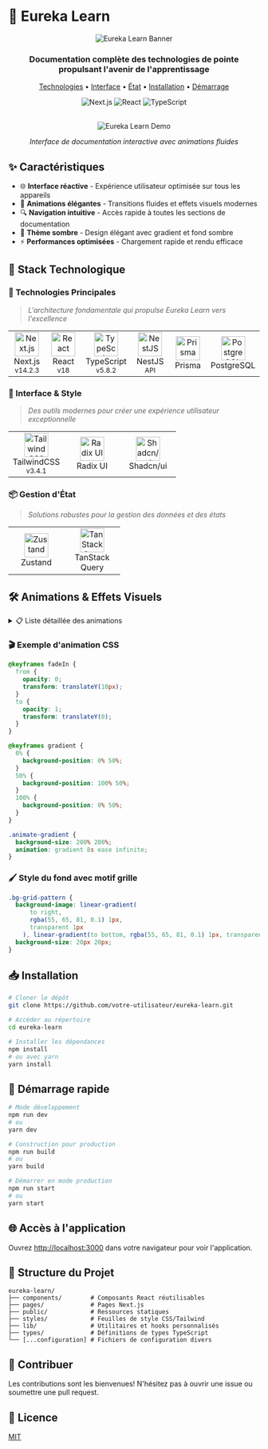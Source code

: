 # 🚀 Eureka Learn

<div align="center">
  
  ![Eureka Learn Banner](https://via.placeholder.com/1200x300/0A0E1A/3B82F6?text=Eureka+Learn)
  
  <h3 align="center">Documentation complète des technologies de pointe propulsant l'avenir de l'apprentissage</h3>
  
  <p align="center">
    <a href="#technologies-principales">Technologies</a> •
    <a href="#interface--style">Interface</a> •
    <a href="#gestion-détat">État</a> •
    <a href="#installation">Installation</a> •
    <a href="#démarrage-rapide">Démarrage</a>
  </p>
  
  <p align="center">
    <img src="https://img.shields.io/badge/Next.js-14.2.3-black?style=for-the-badge&logo=next.js" alt="Next.js" />
    <img src="https://img.shields.io/badge/React-18-61DAFB?style=for-the-badge&logo=react" alt="React" />
    <img src="https://img.shields.io/badge/TypeScript-5.8.2-3178C6?style=for-the-badge&logo=typescript" alt="TypeScript" />
  </p>
</div>

<br />

<div align="center">
  <img src="https://via.placeholder.com/800x450/0A0E1A/3B82F6?text=Eureka+Learn+Demo" alt="Eureka Learn Demo" />
  <p align="center"><i>Interface de documentation interactive avec animations fluides</i></p>
</div>

## ✨ Caractéristiques

- 🌐 **Interface réactive** - Expérience utilisateur optimisée sur tous les appareils
- 🎨 **Animations élégantes** - Transitions fluides et effets visuels modernes
- 🔍 **Navigation intuitive** - Accès rapide à toutes les sections de documentation
- 🌙 **Thème sombre** - Design élégant avec gradient et fond sombre
- ⚡ **Performances optimisées** - Chargement rapide et rendu efficace

## 🔧 Stack Technologique

### <a name="technologies-principales"></a>🚀 Technologies Principales

> _L'architecture fondamentale qui propulse Eureka Learn vers l'excellence_

<div align="center">
  <table>
    <tr>
      <td align="center" width="96">
        <img src="https://assets.vercel.com/image/upload/v1662130559/nextjs/favicon.png" width="48" height="48" alt="Next.js" />
        <br>Next.js
        <br><small>v14.2.3</small>
      </td>
      <td align="center" width="96">
        <img src="https://reactjs.org/favicon.ico" width="48" height="48" alt="React" />
        <br>React
        <br><small>v18</small>
      </td>
      <td align="center" width="96">
        <img src="https://www.typescriptlang.org/favicon-32x32.png" width="48" height="48" alt="TypeScript" />
        <br>TypeScript
        <br><small>v5.8.2</small>
      </td>
      <td align="center" width="96">
        <img src="https://nestjs.com/favicon.ico" width="48" height="48" alt="NestJS" />
        <br>NestJS
        <br><small>API</small>
      </td>
      <td align="center" width="96">
        <img src="https://www.prisma.io/favicon-32x32.png" width="48" height="48" alt="Prisma" />
        <br>Prisma
      </td>
      <td align="center" width="96">
        <img src="https://www.postgresql.org/favicon.ico" width="48" height="48" alt="PostgreSQL" />
        <br>PostgreSQL
      </td>
    </tr>
  </table>
</div>

### <a name="interface--style"></a>🎨 Interface & Style

> _Des outils modernes pour créer une expérience utilisateur exceptionnelle_

<div align="center">
  <table>
    <tr>
      <td align="center" width="96">
        <img src="https://tailwindcss.com/favicons/favicon-32x32.png" width="48" height="48" alt="TailwindCSS" />
        <br>TailwindCSS
        <br><small>v3.4.1</small>
      </td>
      <td align="center" width="96">
        <img src="https://www.radix-ui.com/favicon.ico" width="48" height="48" alt="Radix UI" />
        <br>Radix UI
      </td>
      <td align="center" width="96">
        <img src="https://ui.shadcn.com/favicon.ico" width="48" height="48" alt="Shadcn/ui" />
        <br>Shadcn/ui
      </td>
    </tr>
  </table>
</div>

### <a name="gestion-détat"></a>📦 Gestion d'État

> _Solutions robustes pour la gestion des données et des états_

<div align="center">
  <table>
    <tr>
      <td align="center" width="96">
        <img src="https://raw.githubusercontent.com/pmndrs/zustand/main/bear.jpg" width="48" height="48" alt="Zustand" />
        <br>Zustand
      </td>
      <td align="center" width="96">
        <img src="https://tanstack.com/favicon.ico" width="48" height="48" alt="TanStack Query" />
        <br>TanStack Query
      </td>
    </tr>
  </table>
</div>

## 🛠️ Animations & Effets Visuels

<details>
<summary>📋 Liste détaillée des animations</summary>
<br>

| Animation             | Description                                             | Implémentation                                       |
| --------------------- | ------------------------------------------------------- | ---------------------------------------------------- |
| `Écran de chargement` | Animation de rebond de la fusée avec texte progressif   | `animate-bounce`                                     |
| `Titre dégradé`       | Texte avec dégradé animé du bleu au violet puis au rose | `bg-gradient-to-r, animate-gradient`                 |
| `Apparition en fondu` | Apparition progressive des cartes de technologies       | `fadeIn` animation avec délai selon l'index          |
| `Hover des cartes`    | Effet de surbrillance au survol des cartes de tech      | `group-hover` avec transitions de couleur et bordure |
| `Lueur des cartes`    | Lueur de dégradé autour des cartes au survol            | `group-hover:opacity-10` sur un élément avec dégradé |
| `Navigation active`   | Indication visuelle de la section active                | Couleur de fond et de texte avec transition          |

</details>

### 🎬 Exemple d'animation CSS

```css
@keyframes fadeIn {
  from {
    opacity: 0;
    transform: translateY(10px);
  }
  to {
    opacity: 1;
    transform: translateY(0);
  }
}

@keyframes gradient {
  0% {
    background-position: 0% 50%;
  }
  50% {
    background-position: 100% 50%;
  }
  100% {
    background-position: 0% 50%;
  }
}

.animate-gradient {
  background-size: 200% 200%;
  animation: gradient 8s ease infinite;
}
```

### 🖌️ Style du fond avec motif grille

```css
.bg-grid-pattern {
  background-image: linear-gradient(
      to right,
      rgba(55, 65, 81, 0.1) 1px,
      transparent 1px
    ), linear-gradient(to bottom, rgba(55, 65, 81, 0.1) 1px, transparent 1px);
  background-size: 20px 20px;
}
```

## <a name="installation"></a>📥 Installation

```bash
# Cloner le dépôt
git clone https://github.com/votre-utilisateur/eureka-learn.git

# Accéder au répertoire
cd eureka-learn

# Installer les dépendances
npm install
# ou avec yarn
yarn install
```

## <a name="démarrage-rapide"></a>🚀 Démarrage rapide

```bash
# Mode développement
npm run dev
# ou
yarn dev

# Construction pour production
npm run build
# ou
yarn build

# Démarrer en mode production
npm run start
# ou
yarn start
```

## 🌐 Accès à l'application

Ouvrez [http://localhost:3000](http://localhost:3000) dans votre navigateur pour voir l'application.

## 📄 Structure du Projet

```
eureka-learn/
├── components/        # Composants React réutilisables
├── pages/             # Pages Next.js
├── public/            # Ressources statiques
├── styles/            # Feuilles de style CSS/Tailwind
├── lib/               # Utilitaires et hooks personnalisés
├── types/             # Définitions de types TypeScript
└── [...configuration] # Fichiers de configuration divers
```

## 🤝 Contribuer

Les contributions sont les bienvenues! N'hésitez pas à ouvrir une issue ou soumettre une pull request.

## 📝 Licence

[MIT](https://choosealicense.com/licenses/mit/)
